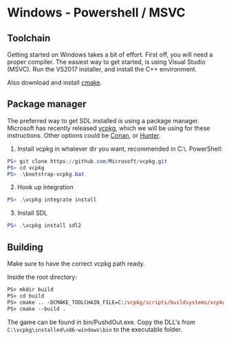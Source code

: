 # Windows - Powershell / MSVC
## Toolchain
Getting started on Windows takes a bit of effort. First off, you will need a proper compiler.
The easiest way to get started, is using Visual Studio (MSVC). Run the VS2017 installer, and install the C++ environment.

Also download and install [cmake](https://cmake.org/download/).

## Package manager
The preferred way to get SDL installed is using a package manager.
Microsoft has recently released [vcpkg](https://github.com/Microsoft/vcpkg), which we will be using for these instructions.
Other options could be [Conan](https://conan.io/), or [Hunter](https://github.com/ruslo/hunter).

1. Install vcpkg in whatever dir you want, recommended in C:\\. PowerShell:

```powershell
PS> git clone https://github.com/Microsoft/vcpkg.git
PS> cd vcpkg
PS> .\bootstrap-vcpkg.bat
```

2. Hook up integration
```powershell
PS> .\vcpkg integrate install
```

3. Install SDL
```powershell
PS> .\vcpkg install sdl2
```

## Building
Make sure to have the correct vcpkg path ready.

Inside the root directory:
```ps
PS> mkdir build
PS> cd build
PS> cmake .. -DCMAKE_TOOLCHAIN_FILE=C:/vcpkg/scripts/buildsystems/vcpkg.cmake
PS> cmake --build .
```

The game can be found in bin/PushdOut.exe.
Copy the DLL's from `C:\vcpkg\installed\x86-windows\bin` to the executable folder.
